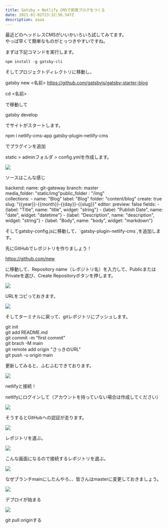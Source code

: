 ```yaml
---
title: Gatsby × Netlify CMSで即席ブログをつくる
date: 2021-01-02T23:32:56.547Z
description: aaaa
---
```

最近どのヘッドレスCMSがいいかいろいろ試してみてます。\
やっぱ早くて簡単なものがとっつきやすいですね。



まずは下記コマンドを実行します。

`npm install -g gatsby-cli`



そしてプロジェクトディレクトリに移動し、

gatsby new <名前> https://github.com/gatsbyjs/gatsby-starter-blog



cd <名前>

で移動して



gatsby develop

<!-- /wp:paragraph -->

<!-- wp:paragraph -->

でサイトがスタートします。

<!-- /wp:paragraph -->

<!-- wp:paragraph -->

npm i netlify-cms-app gatsby-plugin-netlify-cms

<!-- /wp:paragraph -->

<!-- wp:paragraph -->

でプラグインを追加

<!-- /wp:paragraph -->

<!-- wp:paragraph -->

static > adminフォルダ > config.ymlを作成します。

<!-- /wp:paragraph -->

<!-- wp:image {"id":997,"sizeSlug":"large","linkDestination":"none"} -->

![](https://m3bit.files.wordpress.com/2021/01/screen-shot-2021-01-03-at-5.08.51.png?w=606)

<!-- /wp:image -->

<!-- wp:paragraph -->

ソースはこんな感じ

<!-- /wp:paragraph -->

<!-- wp:paragraph -->

backend: name: git-gateway branch: master\
media_folder: "static/img"public_folder : "/img"\
collections: - name: "Blog" label: "Blog" folder: "content/blog" create: true slug: "{{year}}-{{month}}-{{day}}-{{slug}}" editor: preview: false fields: - {label: "Title", name: "title", widget: "string"} - {label: "Publish Date", name: "date", widget: "datetime"} - {label: "Description", name: "description", widget: "string"} - {label: "Body", name: "body", widget: "markdown"}

<!-- /wp:paragraph -->

<!-- wp:paragraph -->

そしてgatsby-config.jsに移動して、\`gatsby-plugin-netlify-cms\`,を追加します。

<!-- /wp:paragraph -->

<!-- wp:paragraph -->

先にGitHubでレポジトリを作りましょう！

<!-- /wp:paragraph -->

<!-- wp:paragraph -->

https://github.com/new

<!-- /wp:paragraph -->

<!-- wp:paragraph -->

に移動して、Repository name（レポジトリ名）を入力して、PublicまたはPrivateを選び、Create Repositoryボタンを押します。

<!-- /wp:paragraph -->

<!-- wp:image {"id":999,"sizeSlug":"large","linkDestination":"none"} -->

![](https://m3bit.files.wordpress.com/2021/01/screen-shot-2021-01-03-at-5.18.08.png?w=1024)

<!-- /wp:image -->

<!-- wp:paragraph -->

URLをコピっておきます。

<!-- /wp:paragraph -->

<!-- wp:image {"id":1002,"sizeSlug":"large","linkDestination":"none"} -->

![](https://m3bit.files.wordpress.com/2021/01/screen-shot-2021-01-03-at-5.19.17.png?w=1024)

<!-- /wp:image -->

<!-- wp:paragraph -->

そしてターミナルに戻って、gitレポジトリにプッシュします。

<!-- /wp:paragraph -->

<!-- wp:paragraph -->

git init\
git add README.md\
git commit -m "first commit"\
git brach -M main\
git remote add origin "さっきのURL"\
git push -u origin main

<!-- /wp:paragraph -->

<!-- wp:paragraph -->

更新してみると、ふむふむできております。

<!-- /wp:paragraph -->

<!-- wp:image {"id":1003,"sizeSlug":"large","linkDestination":"none"} -->

![](https://m3bit.files.wordpress.com/2021/01/screen-shot-2021-01-03-at-5.33.11.png?w=1024)

<!-- /wp:image -->

<!-- wp:paragraph -->

netlifyと接続！

<!-- /wp:paragraph -->

<!-- wp:paragraph -->

netlifyにログインして（アカウントを持っていない場合は作成してください）

<!-- /wp:paragraph -->

<!-- wp:image {"id":1010,"sizeSlug":"large","linkDestination":"none"} -->

![](https://m3bit.files.wordpress.com/2021/01/screen-shot-2021-01-03-at-6.08.01.png?w=1024)

<!-- /wp:image -->

<!-- wp:paragraph -->

そうするとGitHubへの認証が走ります。

<!-- /wp:paragraph -->

<!-- wp:image {"id":1012,"sizeSlug":"large","linkDestination":"none"} -->

![](https://m3bit.files.wordpress.com/2021/01/screen-shot-2021-01-03-at-6.08.31.png?w=783)

<!-- /wp:image -->

<!-- wp:paragraph -->

レポジトリを選ぶ。

<!-- /wp:paragraph -->

<!-- wp:image {"id":1014,"sizeSlug":"large","linkDestination":"none"} -->

![](https://m3bit.files.wordpress.com/2021/01/7_e8a8b1e58fafe383ace3839be3829ae981b8e381b5e38299.png?w=743)

<!-- /wp:image -->

<!-- wp:paragraph -->

こんな画面になるので接続するレポジトリを選ぶ。

<!-- /wp:paragraph -->

<!-- wp:image {"id":1016,"sizeSlug":"large","linkDestination":"none"} -->

![](https://m3bit.files.wordpress.com/2021/01/screen-shot-2021-01-03-at-6.10.27.png?w=1024)

<!-- /wp:image -->

<!-- wp:paragraph -->

なぜブランチmainにしたんやろ、、皆さんはmasterに変更しておきましょう。

<!-- /wp:paragraph -->

<!-- wp:image {"id":1018,"sizeSlug":"large","linkDestination":"none"} -->

![](https://m3bit.files.wordpress.com/2021/01/screen-shot-2021-01-03-at-6.11.36.png?w=1024)

<!-- /wp:image -->

<!-- wp:paragraph -->

デプロイが始まる

<!-- /wp:paragraph -->

<!-- wp:image {"id":1020,"sizeSlug":"large","linkDestination":"none"} -->

![](https://m3bit.files.wordpress.com/2021/01/screen-shot-2021-01-03-at-6.12.08.png?w=1024)

<!-- /wp:image -->

<!-- wp:paragraph -->

<!-- /wp:paragraph -->

<!-- wp:paragraph -->

git pull originする

<!-- /wp:paragraph -->